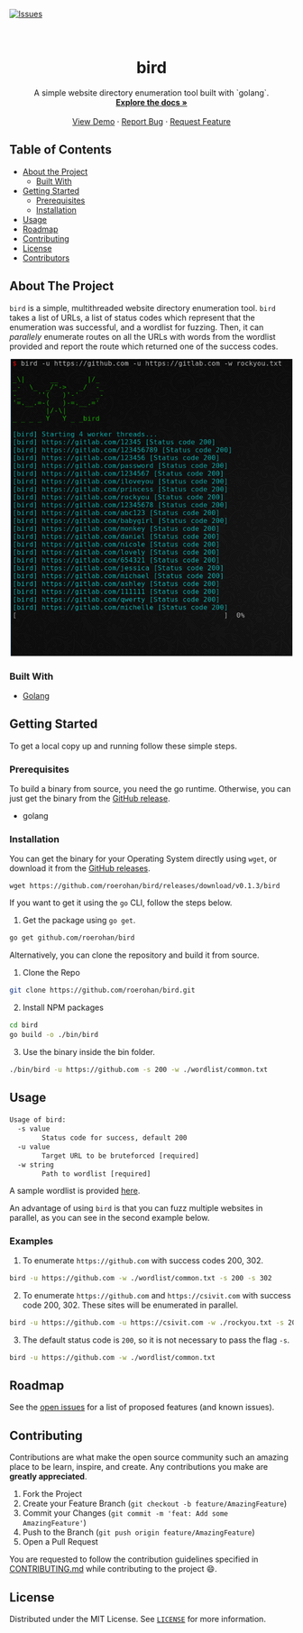 [![Issues][issues-shield]][issues-url]

<!-- PROJECT LOGO -->
<br />
<p align="center">
  <!-- <a href="https://github.com/roerohan/bird">
    <img src="https://project-logo.png" alt="Logo" width="80">
  </a> -->

  <h1 align="center">bird</h1>

  <p align="center">
    A simple website directory enumeration tool built with `golang`.
    <br />
    <a href="https://github.com/roerohan/bird"><strong>Explore the docs »</strong></a>
    <br />
    <br />
    <a href="https://github.com/roerohan/bird">View Demo</a>
    ·
    <a href="https://github.com/roerohan/bird/issues">Report Bug</a>
    ·
    <a href="https://github.com/roerohan/bird/issues">Request Feature</a>
  </p>
</p>



<!-- TABLE OF CONTENTS -->
## Table of Contents

* [About the Project](#about-the-project)
  * [Built With](#built-with)
* [Getting Started](#getting-started)
  * [Prerequisites](#prerequisites)
  * [Installation](#installation)
* [Usage](#usage)
* [Roadmap](#roadmap)
* [Contributing](#contributing)
* [License](#license)
* [Contributors](#contributors-)



<!-- ABOUT THE PROJECT -->
## About The Project

`bird` is a simple, multithreaded website directory enumeration tool. `bird` takes a list of URLs, a list of status codes which represent that the enumeration was successful, and a wordlist for fuzzing. Then, it can _parallely_ enumerate routes on all the URLs with words from the wordlist provided and report the route which returned one of the success codes.

<p align="center">
<img src="./assets/images/bird.png" width="500">
</p>


### Built With

* [Golang](https://golang.org/)



<!-- GETTING STARTED -->
## Getting Started

To get a local copy up and running follow these simple steps.

### Prerequisites

To build a binary from source, you need the go runtime. Otherwise, you can just get the binary from the [GitHub release](https://github.com/roerohan/bird/releases/).
* golang


### Installation

You can get the binary for your Operating System directly using `wget`, or download it from the [GitHub releases](https://github.com/roerohan/bird/releases/).

```
wget https://github.com/roerohan/bird/releases/download/v0.1.3/bird
```

If you want to get it using the `go` CLI, follow the steps below.

1. Get the package using `go get`.
```sh
go get github.com/roerohan/bird
```

Alternatively, you can clone the repository and build it from source.

1. Clone the Repo
```sh
git clone https://github.com/roerohan/bird.git
```
2. Install NPM packages
```sh
cd bird
go build -o ./bin/bird
```
3. Use the binary inside the bin folder.
```sh
./bin/bird -u https://github.com -s 200 -w ./wordlist/common.txt
```



<!-- USAGE EXAMPLES -->
## Usage

```
Usage of bird:
  -s value
        Status code for success, default 200
  -u value
        Target URL to be bruteforced [required]
  -w string
        Path to wordlist [required]
```

A sample wordlist is provided [here](./wordlist/comon.txt).

An advantage of using `bird` is that you can fuzz multiple websites in parallel, as you can see in the second example below.

### Examples

1. To enumerate `https://github.com` with success codes 200, 302.
```sh
bird -u https://github.com -w ./wordlist/common.txt -s 200 -s 302
```

2. To enumerate `https://github.com` and `https://csivit.com` with success code 200, 302. These sites will be enumerated in parallel.
```sh
bird -u https://github.com -u https://csivit.com -w ./rockyou.txt -s 200 -s 302
```

3. The default status code is `200`, so it is not necessary to pass the flag `-s`.
```sh
bird -u https://github.com -w ./wordlist/common.txt
```


<!-- ROADMAP -->
## Roadmap

See the [open issues](https://github.com/roerohan/bird/issues) for a list of proposed features (and known issues).



<!-- CONTRIBUTING -->
## Contributing

Contributions are what make the open source community such an amazing place to be learn, inspire, and create. Any contributions you make are **greatly appreciated**.

1. Fork the Project
2. Create your Feature Branch (`git checkout -b feature/AmazingFeature`)
3. Commit your Changes (`git commit -m 'feat: Add some AmazingFeature'`)
4. Push to the Branch (`git push origin feature/AmazingFeature`)
5. Open a Pull Request

You are requested to follow the contribution guidelines specified in [CONTRIBUTING.md](./CONTRIBUTING.md) while contributing to the project :smile:.

<!-- LICENSE -->
## License

Distributed under the MIT License. See [`LICENSE`](./LICENSE) for more information.




<!-- MARKDOWN LINKS & IMAGES -->
<!-- https://www.markdownguide.org/basic-syntax/#reference-style-links -->
[roerohan-url]: https://roerohan.github.io
[issues-shield]: https://img.shields.io/github/issues/roerohan/bird.svg?style=flat-square
[issues-url]: https://github.com/roerohan/bird/issues
